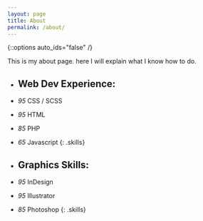 ```yaml
---
layout: page
title: About
permalink: /about/
---
```

{::options auto_ids="false" /}

This is my about page. here I will explain what I know how to do.

<!-- <div class="stats">
  <h5>Web Dev Experience:</h5>
  <ul class="skills">
    <li class="percent_95">CSS / SCSS</li>
    <li class="percent_95">HTML</li>
    <li class="percent_75">PHP</li>
    <li class="percent_65">javascript</li>
  </ul>
</div> -->

* ## Web Dev Experience:
* *95* CSS / SCSS
* *95* HTML
* *85* PHP
* *65* Javascript
{: .skills}

* ## Graphics Skills:
* *95* InDesign
* *95* Illustrator
* *85* Photoshop
{: .skills}
